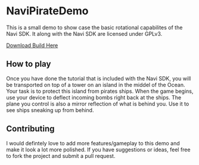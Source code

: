 # NaviPirateDemo

This is a small demo to show case the basic rotational capabilites of the Navi SDK. It along with the Navi SDK are licensed under GPLv3.

[Download Build Here](https://github.com/vmohan7/NaviPirateDemo/releases/download/v1.0.0/PirateDemov1.0.0.zip)

## How to play

Once you have done the tutorial that is included with the Navi SDK, you will be transported on top of a tower on an island in the middel of the Ocean. Your task is to protect this island from pirates ships. When the game begins, use your device to deflect incoming bombs right back at the ships. The plane you control is also a mirror reflection of what is behind you. Use it to see ships sneaking up from behind. 

## Contributing

I would defintely love to add more features/gameplay to this demo and make it look a lot more polished. If you have suggestions or ideas, feel free to fork the project and submit a pull request.
